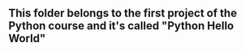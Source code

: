 ## This folder belongs to the first project of the Python course and it's called "Python Hello World"

